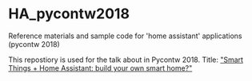 # HA_pycontw2018
 Reference materials and sample code for 'home assistant' applications (pycontw 2018) 

This repostiory is used for the talk about in Pycontw 2018. Title: ["Smart Things + Home Assistant: build your own smart home?"](https://tw.pycon.org/2018/zh-hant/events/talk/595662847891996847/)